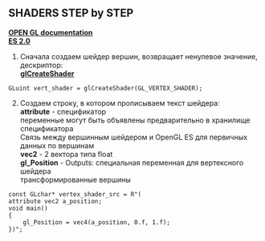 ## SHADERS STEP by STEP
<a href="http://docs.gl/"><b>OPEN GL documentation</b><a><br>
<a href="https://www.khronos.org/opengles/sdk/docs/reference_cards/OpenGL-ES-2_0-Reference-card.pdf"><b>ES 2.0</b><a><br>
1. Сначала создаем шейдер вершин, возвращает ненулевое значение, дескриптор:<br>
<a href="http://docs.gl/es2/glCreateShader"><b>glCreateShader</b><a><br>
```
GLuint vert_shader = glCreateShader(GL_VERTEX_SHADER);
```
2. Создаем строку, в котором прописываем текст шейдера:<br>
  <b>attribute</b> - спецификатор<br>
  переменные могут быть объявлены предварительно в хранилище спецификатора<br>
  Связь между вершинным шейдером и OpenGL ES для первичных данных по вершинам<br>
  <b>vec2</b> - 2 вектора типа float<br>
  <b>gl_Position</b> - Outputs: специальная переменная для вертексного шейдера<br>
	трансформированные вершины <br>
```
const GLchar* vertex_shader_src = R"(
attribute vec2 a_position;
void main()
{
	gl_Position = vec4(a_position, 0.f, 1.f);
})";
```  

